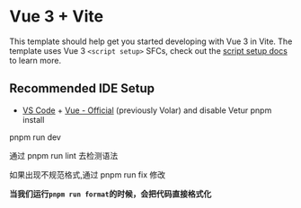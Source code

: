 # Vue 3 + Vite

This template should help get you started developing with Vue 3 in Vite. The template uses Vue 3 `<script setup>` SFCs, check out the [script setup docs](https://v3.vuejs.org/api/sfc-script-setup.html#sfc-script-setup) to learn more.

## Recommended IDE Setup

- [VS Code](https://code.visualstudio.com/) + [Vue - Official](https://marketplace.visualstudio.com/items?itemName=Vue.volar) (previously Volar) and disable Vetur
  pnpm install

pnpm run dev

通过 pnpm run lint 去检测语法

如果出现不规范格式,通过 pnpm run fix  修改

**当我们运行`pnpm run format`的时候，会把代码直接格式化**